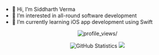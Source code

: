 - 👋 Hi, I’m Siddharth Verma
- 👀 I’m interested in all-round software development
- 🌱 I’m currently learning iOS app development using Swift

<!---
vsiddharth-suki/vsiddharth-suki is a ✨ special ✨ repository because its `README.md` (this file) appears on your GitHub profile.
You can click the Preview link to take a look at your changes.
--->
<!--p align=center>  </p-->
<p align="center"> <img src="https://komarev.com/ghpvc/?username=vsiddharth-suki&style=flat-square&color=fa8c00" alt=profile_views/> </p>

<p align=center>
  <img alt="GitHub Statistics" src="https://github-readme-stats.vercel.app/api?username=vsiddharth-suki&show_icons=true&title_color=fa8c00&icon_color=fa8c00&text_color=ffffff&bg_color=151515&include_all_commits=true&count_private=true&hide_border=true">
  <img src = "https://github-readme-streak-stats.herokuapp.com?user=vsiddharth-suki&theme=dark&hide_border=true">
  <!--   <br>
  <img src = "https://github-readme-stats.vercel.app/api/top-langs/?username=vsiddharth-suki&langs_count=8&layout=compact"> -->
</p>

